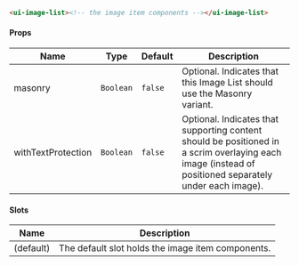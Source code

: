 ```html
<ui-image-list><!-- the image item components --></ui-image-list>
```

#### Props

| Name               | Type      | Default | Description                                                                                                                                            |
| ------------------ | --------- | ------- | ------------------------------------------------------------------------------------------------------------------------------------------------------ |
| masonry            | `Boolean` | `false` | Optional. Indicates that this Image List should use the Masonry variant.                                                                               |
| withTextProtection | `Boolean` | `false` | Optional. Indicates that supporting content should be positioned in a scrim overlaying each image (instead of positioned separately under each image). |

#### Slots

| Name      | Description                                       |
| --------- | ------------------------------------------------- |
| (default) | The default slot holds the image item components. |
